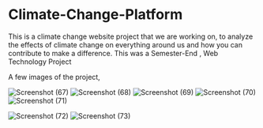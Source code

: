 # Climate-Change-Platform
This is a climate change website project that we are working on, to analyze the effects of climate change on everything around us and how you can contribute to make a difference.
This was a Semester-End , Web Technology Project 

A few images of the project, 



![Screenshot (67)](https://user-images.githubusercontent.com/75985765/156389782-97238c29-b40d-4af1-9a87-01e66a43310f.png)
![Screenshot (68)](https://user-images.githubusercontent.com/75985765/156389792-52c9bf06-23df-456a-bb7b-46958aaacb3c.png)
![Screenshot (69)](https://user-images.githubusercontent.com/75985765/156389797-3173ea42-af57-4314-b369-6fa19f5cf4f1.png)
![Screenshot (70)](https://user-images.githubusercontent.com/75985765/156389803-7f1eb7de-9954-41e9-b217-5f0b233c69cb.png)
![Screenshot (71)](https://user-images.githubusercontent.com/75985765/156389810-4e111bfb-21b5-4feb-8151-d420e78fd884.png)

![Screenshot (72)](https://user-images.githubusercontent.com/75985765/156389821-c3aafd06-7af0-4363-9b23-f78b7e5956d6.png)
![Screenshot (73)](https://user-images.githubusercontent.com/75985765/156390295-67c7dc9a-375d-4d12-bfeb-7e96bd01b4ac.png)
